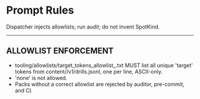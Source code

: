 # Prompt Rules
Dispatcher injects allowlists; run audit; do not invent SpotKind.

---

## ALLOWLIST ENFORCEMENT
- tooling/allowlists/target_tokens_allowlist_<module>.txt MUST list all unique 'target' tokens from content/<module>/v1/drills.jsonl, one per line, ASCII-only.
- 'none' is not allowed.
- Packs without a correct allowlist are rejected by auditor, pre-commit, and CI.
